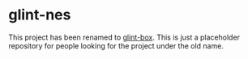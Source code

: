 glint-nes
=========

This project has been renamed to [glint-box](https://github.com/normalocity/glint-box). This is just a placeholder repository for people looking for the project under the old name.
